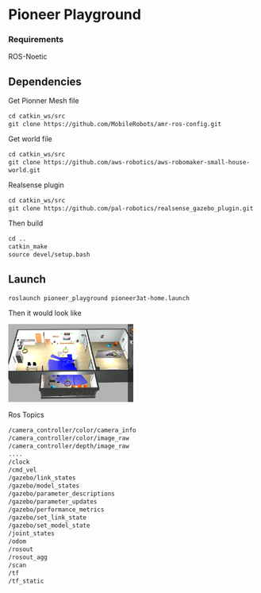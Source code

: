 # Pioneer Playground

### Requirements
ROS-Noetic

## Dependencies
Get Pionner Mesh file 
```
cd catkin_ws/src
git clone https://github.com/MobileRobots/amr-ros-config.git
```

Get world file
```
cd catkin_ws/src
git clone https://github.com/aws-robotics/aws-robomaker-small-house-world.git
```

Realsense plugin
```
cd catkin_ws/src
git clone https://github.com/pal-robotics/realsense_gazebo_plugin.git
```

Then build

```
cd ..
catkin_make
source devel/setup.bash
```

## Launch

```
roslaunch pioneer_playground pioneer3at-home.launch 
```

Then it would look like 

<img src="fig/example.png"  width=50% height=50%>


Ros Topics

```
/camera_controller/color/camera_info
/camera_controller/color/image_raw
/camera_controller/depth/image_raw
....
/clock
/cmd_vel
/gazebo/link_states
/gazebo/model_states
/gazebo/parameter_descriptions
/gazebo/parameter_updates
/gazebo/performance_metrics
/gazebo/set_link_state
/gazebo/set_model_state
/joint_states
/odom
/rosout
/rosout_agg
/scan
/tf
/tf_static
```
